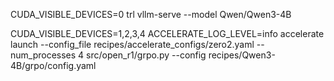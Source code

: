 CUDA_VISIBLE_DEVICES=0 trl vllm-serve --model Qwen/Qwen3-4B

CUDA_VISIBLE_DEVICES=1,2,3,4 ACCELERATE_LOG_LEVEL=info accelerate launch --config_file recipes/accelerate_configs/zero2.yaml --num_processes 4 src/open_r1/grpo.py --config recipes/Qwen3-4B/grpo/config.yaml 
